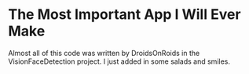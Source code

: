 # The Most Important App I Will Ever Make
Almost all of this code was written by DroidsOnRoids in the VisionFaceDetection project.
I just added in some salads and smiles. 

